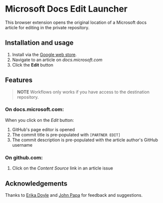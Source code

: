 # Microsoft Docs Edit Launcher

This browser extension opens the original location of a Microsoft docs article for editing in the private repository.

## Installation and usage

1. Install via the [Google web store](https://chrome.google.com/webstore/detail/edit-page-azure-docs/kfdadnfiopehhcedhlflpioebhihpkia).
1. Navigate to an article on _docs.microsoft.com_
1. Click the **Edit** button

## Features

> **NOTE** Workflows only works if you have access to the destination repository.

### On docs.microsoft.com:

When you click on the *Edit* button:

1. GitHub's page editor is opened
1. The commit title is pre-populated with `[PARTNER EDIT]`
1. The commit description is pre-populated with the article author's GitHub username

### On github.com:

1. Click on the <em>Content Source</em> link in an article issue

## Acknowledgements

Thanks to [Erika Doyle](https://github.com/erikadoyle) and [John Papa](https://github.com/johnpapa) for feedback and suggestions.
